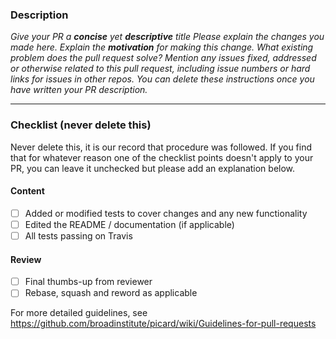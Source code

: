 ### Description

_Give your PR a **concise** yet **descriptive** title_
_Please explain the changes you made here._
_Explain the **motivation** for making this change. What existing problem does the pull request solve?_
_Mention any issues fixed, addressed or otherwise related to this pull request, including issue numbers or hard links for issues in other repos._
_You can delete these instructions once you have written your PR description._

----

### Checklist (never delete this)

Never delete this, it is our record that procedure was followed. If you find that for whatever reason one of the checklist points doesn't apply to your PR, you can leave it unchecked but please add an explanation below.

#### Content
- [ ] Added or modified tests to cover changes and any new functionality
- [ ] Edited the README / documentation (if applicable)
- [ ] All tests passing on Travis

#### Review
- [ ] Final thumbs-up from reviewer
- [ ] Rebase, squash and reword as applicable

For more detailed guidelines, see https://github.com/broadinstitute/picard/wiki/Guidelines-for-pull-requests

